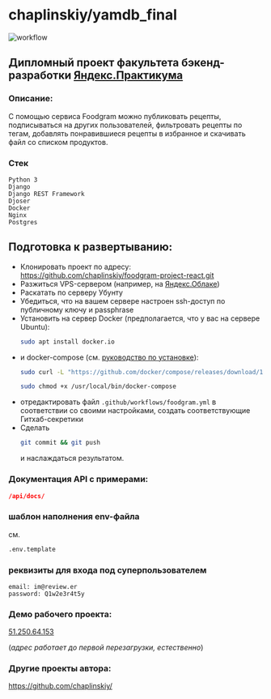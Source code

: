 # chaplinskiy/yamdb_final
![workflow](https://github.com/chaplinskiy/foodgram-project-react/workflows/foodgram/badge.svg)
## Дипломный проект факультета бэкенд-разработки [Яндекс.Практикума](https://practicum.yandex.ru/backend-developer)

### Описание:
С помощью сервиса Foodgram можно публиковать рецепты, подписываться на других пользователей, фильтровать рецепты по тегам, добавлять понравившиеся рецепты в избранное и скачивать файл со списком продуктов.

### Стек
```
Python 3
Django
Django REST Framework
Djoser
Docker
Nginx
Postgres
```
## Подготовка к развертыванию:
- Клонировать проект по адресу: https://github.com/chaplinskiy/foodgram-project-react.git
- Разжиться VPS-сервером (например, на [Яндекс.Облаке](cloud.yandex.ru/))
- Раскатать по серверу Убунту
- Убедиться, что на вашем сервере настроен ssh-доступ по публичному ключу и passphrase
- Установить на сервер Docker (предполагается, что y вас на сервере Ubuntu):
    ```bash
    sudo apt install docker.io
    ```
- и docker-compose (см. [руководство по установке](https://docs.docker.com/compose/install/)):
    ```bash
    sudo curl -L "https://github.com/docker/compose/releases/download/1.29.2/docker-compose-$(uname -s)-$(uname -m)" -o /usr/local/bin/docker-compose
    ```
    ```bash
    sudo chmod +x /usr/local/bin/docker-compose
    ```
- отредактировать файл ```.github/workflows/foodgram.yml``` в соответствии со своими настройками, создать соответствующие Гитхаб-секретики
- Сделать 
    ```bash
    git commit && git push
    ``` 
    и наслаждаться результатом.

### Документация API с примерами:

```json
/api/docs/
```

### шаблон наполнения env-файла
см.
```bash
.env.template
```

### реквизиты для входа под суперпользователем
```
email: im@review.er
password: Q1w2e3r4t5y
```

### Демо рабочего проекта:
[51.250.64.153](http://51.250.64.153/)

(*адрес работает до первой перезагрузки, естественно*)

### Другие проекты автора:
https://github.com/chaplinskiy/
